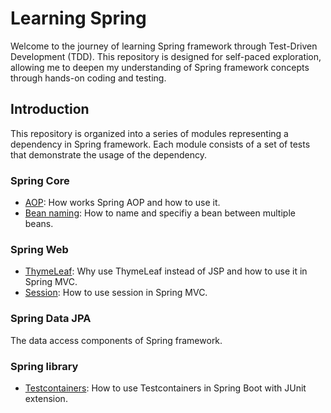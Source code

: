 # Learning Spring

Welcome to the journey of learning Spring framework through Test-Driven Development (TDD). This repository is
designed for self-paced exploration, allowing me to deepen my understanding of Spring framework concepts through
hands-on coding and testing.

## Introduction

This repository is organized into a series of modules representing a dependency in Spring framework. Each module
consists of a set of tests that demonstrate the usage of the dependency.

### Spring Core

- [AOP](spring-core/src/test/java/com/github/whatasame/aop): How works Spring AOP and how to use it.
- [Bean naming](spring-core/src/test/java/com/github/whatasame/beannaming): How to name and specifiy a bean between
  multiple beans.

### Spring Web

- [ThymeLeaf](spring-web/src/test/java/com/github/whatasame/thymeleaf): Why use ThymeLeaf instead of JSP and how to use
  it in Spring MVC.
- [Session](spring-web/src/test/java/com/github/whatasame/session): How to use session in Spring MVC.

### Spring Data JPA

The data access components of Spring framework.

### Spring library

- [Testcontainers](spring-library/src/test/java/com/github/whatasame/testconatiners): How to
  use Testcontainers in Spring Boot with JUnit extension.
